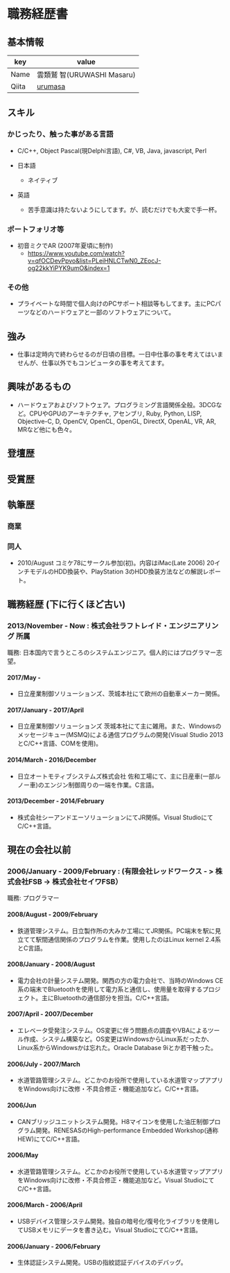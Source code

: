 # 職務経歴書

## 基本情報

|key|value|
|---|-----|
|Name|雲類鷲 智(URUWASHI Masaru)|
|Qiita|[urumasa](http://qiita.com/urumasa)|

## スキル

### かじったり、触った事がある言語

- C/C++, Object Pascal(現Delphi言語), C#, VB, Java, javascript, Perl

- 日本語
  - ネイティブ
- 英語
  - 苦手意識は持たないようにしてます。が、読むだけでも大変で手一杯。

### ポートフォリオ等

- 初音ミクでAR (2007年夏頃に制作)
  - https://www.youtube.com/watch?v=qfOCDevPpvo&list=PLeiHNLCTwN0_ZEocJ-og22kkYiPYK9umO&index=1

### その他

- プライベートな時間で個人向けのPCサポート相談等もしてます。主にPCパーツなどのハードウェアと一部のソフトウェアについて。

## 強み

- 仕事は定時内で終わらせるのが日頃の目標。一日中仕事の事を考えてはいませんが、仕事以外でもコンピュータの事を考えてます。

## 興味があるもの

- ハードウェアおよびソフトウェア。プログラミング言語関係全般。3DCGなど。CPUやGPUのアーキテクチャ, アセンブリ, Ruby, Python, LISP, Objective-C, D, OpenCV, OpenCL, OpenGL, DirectX, OpenAL, VR, AR, MRなど他にも色々。

## 登壇歴

## 受賞歴

## 執筆歴

### 商業

### 同人

- 2010/August コミケ78にサークル参加(初)。内容はiMac(Late 2006) 20インチモデルのHDD換装や、PlayStation 3のHDD換装方法などの解説レポート。

## 職務経歴 (下に行くほど古い)

### 2013/November - Now : 株式会社ラフトレイド・エンジニアリング 所属

職務: 日本国内で言うところのシステムエンジニア。個人的にはプログラマー志望。

#### 2017/May -

- 日立産業制御ソリューションズ、茨城本社にて欧州の自動車メーカー関係。

#### 2017/January - 2017/April

- 日立産業制御ソリューションズ 茨城本社にて主に雑用。また、Windowsのメッセージキュー(MSMQ)による通信プログラムの開発(Visual Studio 2013とC/C++言語、COMを使用)。

#### 2014/March - 2016/December

- 日立オートモティブシステムズ株式会社 佐和工場にて、主に日産車(一部ルノー車)のエンジン制御周りの一端を作業。C言語。

#### 2013/December - 2014/February

- 株式会社シーアンドエーソリューションにてJR関係。Visual StudioにてC/C++言語。

## 現在の会社以前

### 2006/January - 2009/February : (有限会社レッドワークス - > 株式会社FSB -> 株式会社セイワFSB）

職務: プログラマー

#### 2008/August - 2009/February

- 鉄道管理システム。日立製作所の大みか工場にてJR関係。PC端末を駅に見立てて駅間通信関係のプログラムを作業。使用したのはLinux kernel 2.4系とC言語。

#### 2008/January - 2008/August

- 電力会社の計量システム開発。関西の方の電力会社で、当時のWindows CE系の端末でBluetoothを使用して電力系と通信し、使用量を取得するプロジェクト。主にBluetoothの通信部分を担当。C/C++言語。

#### 2007/April - 2007/December

- エレベータ受発注システム。OS変更に伴う問題点の調査やVBAによるツール作成、システム構築など。OS変更はWindowsからLinux系だったか、Linux系からWindowsかは忘れた。Oracle Database 9iとか若干触った。

#### 2006/July - 2007/March

- 水道管路管理システム。どこかのお役所で使用している水道管マップアプリをWindows向けに改修・不具合修正・機能追加など。C/C++言語。

#### 2006/Jun

- CANブリッジユニットシステム開発。H8マイコンを使用した油圧制御プログラム開発。RENESASのHigh-performance Embedded Workshop(通称HEW)にてC/C++言語。

#### 2006/May

- 水道管路管理システム。どこかのお役所で使用している水道管マップアプリをWindows向けに改修・不具合修正・機能追加など。Visual StudioにてC/C++言語。

#### 2006/March - 2006/April

- USBデバイス管理システム開発。独自の暗号化/復号化ライブラリを使用してUSBメモリにデータを書き込む。Visual StudioにてC/C++言語。

#### 2006/January - 2006/February

- 生体認証システム開発。USBの指紋認証デバイスのデバッグ。
